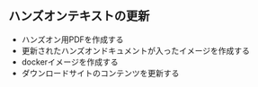 ## ハンズオンテキストの更新

* ハンズオン用PDFを作成する
* 更新されたハンズオンドキュメントが入ったイメージを作成する
* dockerイメージを作成する
* ダウンロードサイトのコンテンツを更新する
